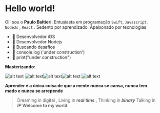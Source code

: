 # Hello world!

Oi!  sou o  **Paulo Baltieri**. 
Entusiasta em programação   `Swift`, `Javascript`, `NodeJs`  , `React` .
Sedento por aprendizado. Apaixonado por tecnologias 

- :star2: Desenvolvedor iOS
- :star2: Desenvolvedor Nodejs
-  :rocket:  Buscando desafios 
- :hammer: console.log ('under construction')
- :hammer: print("under construction")


**Masterizando:** 

![alt text](https://img.icons8.com/color/96/000000/swift.png) ![alt text](https://img.icons8.com/color/2x/javascript.png)![alt text](https://img.icons8.com/color/2x/nodejs.png)![alt text](https://img.icons8.com/color/2x/mongodb.png)
![alt text](https://img.icons8.com/office/90/react.png)

**Aprender é a única coisa de que a mente nunca se cansa, nunca tem medo e nunca se arrepende**



> Dreaming in digital , 
	Living in   ***real time***  , 
Thinking in ***binary***
Talking in ***IP*** 
**Welcome to my world**
